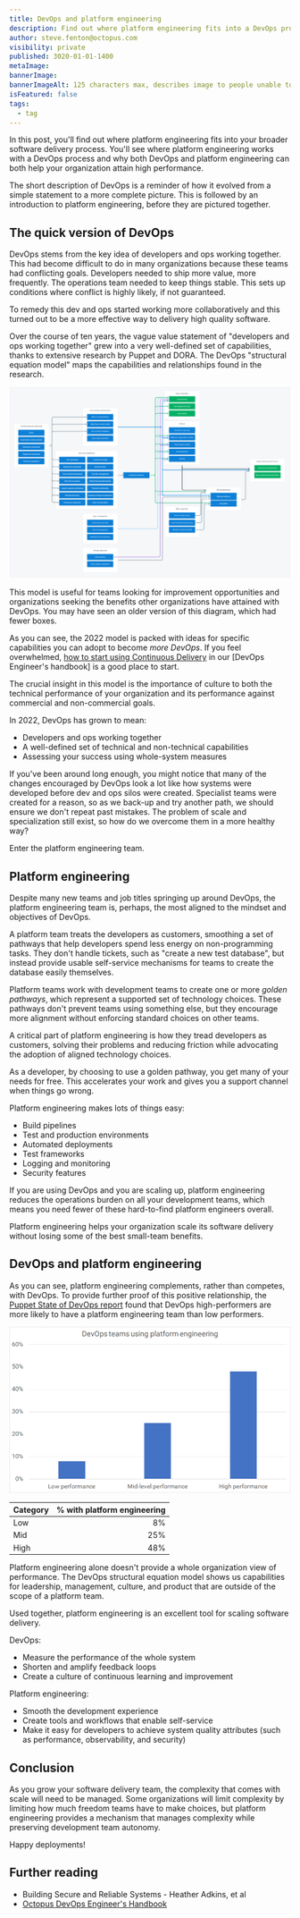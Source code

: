 ```yaml
---
title: DevOps and platform engineering
description: Find out where platform engineering fits into a DevOps process and why both DevOps and platform engineering can both help your organization attain high performance.
author: steve.fenton@octopus.com
visibility: private
published: 3020-01-01-1400
metaImage: 
bannerImage: 
bannerImageAlt: 125 characters max, describes image to people unable to see it.
isFeatured: false
tags: 
  - tag
---
```


In this post, you'll find out where platform engineering fits into your broader software delivery process. You'll see where platform engineering works with a DevOps process and why both DevOps and platform engineering can both help your organization attain high performance.

The short description of DevOps is a reminder of how it evolved from a simple statement to a more complete picture. This is followed by an introduction to platform engineering, before they are pictured together.

## The quick version of DevOps

DevOps stems from the key idea of developers and ops working together. This had become difficult to do in many organizations because these teams had conflicting goals. Developers needed to ship more value, more frequently. The operations team needed to keep things stable. This sets up conditions where conflict is highly likely, if not guaranteed.

To remedy this dev and ops started working more collaboratively and this turned out to be a more effective way to delivery high quality software.

Over the course of ten years, the vague value statement of "developers and ops working together" grew into a very well-defined set of capabilities, thanks to extensive research by Puppet and DORA. The DevOps "structural equation model" maps the capabilities and relationships found in the research.

![The 2022 DevOps structural equation model](structural-equation-model-2022.png)

This model is useful for teams looking for improvement opportunities and organizations seeking the benefits other organizations have attained with DevOps. You may have seen an older version of this diagram, which had fewer boxes.

As you can see, the 2022 model is packed with ideas for specific capabilities you can adopt to become *more DevOps*. If you feel overwhelmed, [how to start using Continuous Delivery](https://octopus.com/devops/continuous-delivery/how-to-start-using-continuous-delivery/) in our [DevOps Engineer's handbook] is a good place to start.

The crucial insight in this model is the importance of culture to both the technical performance of your organization and its performance against commercial and non-commercial goals.

In 2022, DevOps has grown to mean:

- Developers and ops working together
- A well-defined set of technical and non-technical capabilities
- Assessing your success using whole-system measures

If you've been around long enough, you might notice that many of the changes encouraged by DevOps look a lot like how systems were developed before dev and ops silos were created. Specialist teams were created for a reason, so as we back-up and try another path, we should ensure we don't repeat past mistakes. The problem of scale and specialization still exist, so how do we overcome them in a more healthy way?

Enter the platform engineering team.

## Platform engineering

Despite many new teams and job titles springing up around DevOps, the platform engineering team is, perhaps, the most aligned to the mindset and objectives of DevOps.

A platform team treats the developers as customers, smoothing a set of pathways that help developers spend less energy on non-programming tasks. They don't handle tickets, such as "create a new test database", but instead provide usable self-service mechanisms for teams to create the database easily themselves.

Platform teams work with development teams to create one or more *golden pathways*, which represent a supported set of technology choices. These pathways don't prevent teams using something else, but they encourage more alignment without enforcing standard choices on other teams.

A critical part of platform engineering is how they tread developers as customers, solving their problems and reducing friction while advocating the adoption of aligned technology choices.

As a developer, by choosing to use a golden pathway, you get many of your needs for free. This accelerates your work and gives you a support channel when things go wrong.

Platform engineering makes lots of things easy:

- Build pipelines
- Test and production environments
- Automated deployments
- Test frameworks
- Logging and monitoring
- Security features

If you are using DevOps and you are scaling up, platform engineering reduces the operations burden on all your development teams, which means you need fewer of these hard-to-find platform engineers overall.

Platform engineering helps your organization scale its software delivery without losing some of the best small-team benefits.

## DevOps and platform engineering

As you can see, platform engineering complements, rather than competes, with DevOps. To provide further proof of this positive relationship, the [Puppet State of DevOps report](https://puppet.com/resources/report/2021-state-of-devops-report) found that DevOps high-performers are more likely to have a platform engineering team than low performers.

![DevOps teams using platform engineering, table follows](devops-platform-engineering-performance.png)

| Category | % with platform engineering |
|----------|----------------------------:|
| Low      | 8%                          |
| Mid      | 25%                         |
| High     | 48%                         |

Platform engineering alone doesn't provide a whole organization view of performance. The DevOps structural equation model shows us capabilities for leadership, management, culture, and product that are outside of the scope of a platform team.

Used together, platform engineering is an excellent tool for scaling software delivery.

DevOps:

- Measure the performance of the whole system
- Shorten and amplify feedback loops
- Create a culture of continuous learning and improvement

Platform engineering:

- Smooth the development experience
- Create tools and workflows that enable self-service
- Make it easy for developers to achieve system quality attributes (such as performance, observability, and security)

## Conclusion

As you grow your software delivery team, the complexity that comes with scale will need to be managed. Some organizations will limit complexity by limiting how much freedom teams have to make choices, but platform engineering provides a mechanism that manages complexity while preserving development team autonomy.

Happy deployments!

## Further reading

- Building Secure and Reliable Systems - Heather Adkins, et al
- [Octopus DevOps Engineer's Handbook](https://octopus.com/devops/)